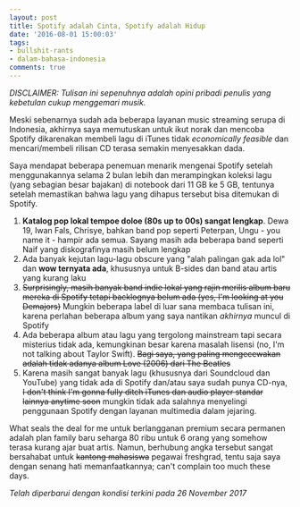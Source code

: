 ```yaml
---
layout: post
title: Spotify adalah Cinta, Spotify adalah Hidup
date: '2016-08-01 15:00:03'
tags:
- bullshit-rants
- dalam-bahasa-indonesia
comments: true
---
```


*DISCLAIMER: Tulisan ini sepenuhnya adalah opini pribadi penulis yang kebetulan cukup menggemari musik.*

Meski sebenarnya sudah ada beberapa layanan music streaming serupa di Indonesia, akhirnya saya memutuskan untuk ikut norak dan mencoba Spotify dikarenakan membeli lagu di iTunes tidak *economically feasible* dan mencari/membeli rilisan CD terasa semakin menyesakkan dada.

Saya mendapat beberapa penemuan menarik mengenai Spotify setelah menggunakannya selama 2 bulan lebih dan merampingkan koleksi lagu (yang sebagian besar bajakan) di notebook dari 11 GB ke 5 GB, tentunya setelah memastikan bahwa lagu yang dihapus tersebut bisa ditemukan di Spotify.

1. **Katalog pop lokal tempoe doloe (80s up to 00s) sangat lengkap**. Dewa 19, Iwan Fals, Chrisye, bahkan band pop seperti Peterpan, Ungu - you name it - hampir ada semua. Sayang masih ada beberapa band seperti Naif yang diskografinya masih belum lengkap
2. Ada banyak kejutan lagu-lagu obscure yang "alah palingan gak ada lol" dan **wow ternyata ada**, khususnya untuk B-sides dan band atau artis yang kurang laku
3. ~~Surprisingly, masih banyak band indie lokal yang rajin merilis album baru mereka di Spotify tetapi backlognya belum ada (yes, I'm looking at you Demajors)~~ Mungkin beberapa label di luar sana membaca tulisan ini, karena perlahan beberapa album yang saya nantikan *akhirnya* muncul di Spotify
4. Ada beberapa album atau lagu yang tergolong mainstream tapi secara misterius tidak ada, kemungkinan besar karena masalah lisensi (no, I'm not talking about Taylor Swift). ~~Bagi saya, yang paling mengecewakan adalah tidak adanya album Love (2006) dari The Beatles~~
5. Karena masih sangat banyak lagu (khususnya dari Soundcloud dan YouTube) yang tidak ada di Spotify dan/atau saya sudah punya CD-nya, ~~I don't think I'm gonna fully ditch iTunes dan audio player standar lainnya anytime soon~~ mungkin tidak ada salahnya menyelingi penggunaan Spotify dengan layanan multimedia dalam jejaring.

What seals the deal for me untuk berlangganan premium secara permanen adalah plan family baru seharga 80 ribu untuk 6 orang yang somehow terasa kurang ajar buat artis. Namun, berhubung angka tersebut sangat bersahabat untuk ~~kantong mahasiswa~~ pegawai freshgrad, tentu saja saya dengan senang hati memanfaatkannya; can't complain too much these days.

*Telah diperbarui dengan kondisi terkini pada 26 November 2017*